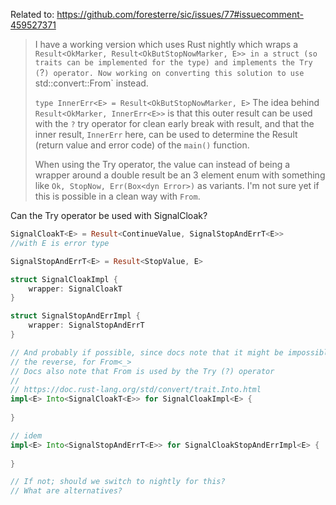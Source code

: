 Related to: https://github.com/foresterre/sic/issues/77#issuecomment-459527371
> 
> 
> I have a working version which uses Rust nightly which wraps a `Result<OkMarker, Result<OkButStopNowMarker, E>> in a struct (so traits can be implemented for the type) and implements the Try (`?`) operator. Now working on converting this solution to use `std::convert::From` instead.
> 
> `type InnerErr<E> = Result<OkButStopNowMarker, E>`
> The idea behind `Result<OkMarker, InnerErr<E>>` is that this outer result can be used with the `?` try operator for clean early break with result, and that the inner result, `InnerErr` here, can be used to determine the Result (return value and error code) of the `main()` function.
> 
> When using the Try operator, the value can instead of being a wrapper around a double result be an 3 element enum with something like `Ok, StopNow, Err(Box<dyn Error>)` as variants. I'm not sure yet if this is possible in a clean way with `From`.



Can the Try operator be used with SignalCloak?

```rust
SignalCloakT<E> = Result<ContinueValue, SignalStopAndErrT<E>>
//with E is error type

SignalStopAndErrT<E> = Result<StopValue, E>

struct SignalCloakImpl {
    wrapper: SignalCloakT
}

struct SignalStopAndErrImpl {
    wrapper: SignalStopAndErrT
}

// And probably if possible, since docs note that it might be impossible,
// the reverse, for From<_>
// Docs also note that From is used by the Try (?) operator
//
// https://doc.rust-lang.org/std/convert/trait.Into.html
impl<E> Into<SignalCloakT<E>> for SignalCloakImpl<E> {
    
}

// idem
impl<E> Into<SignalStopAndErrT<E>> for SignalCloakStopAndErrImpl<E> {
    
}

// If not; should we switch to nightly for this?
// What are alternatives?



